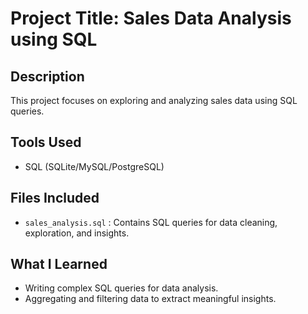 # Project Title: Sales Data Analysis using SQL

## Description
This project focuses on exploring and analyzing sales data using SQL queries.

## Tools Used
- SQL (SQLite/MySQL/PostgreSQL)

## Files Included
- `sales_analysis.sql` : Contains SQL queries for data cleaning, exploration, and insights.

## What I Learned
- Writing complex SQL queries for data analysis.
- Aggregating and filtering data to extract meaningful insights.
